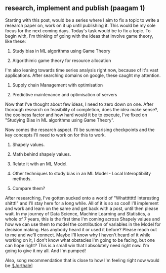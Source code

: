 ## research, implement and publish (paagam 1)

Starting with this post, would be a series where I aim to fix a topic to write a research paper on, work on it up until publishing it. 
This would be my sole focus for the next coming days. Today's task would be to fix a topic. 
To begin with, I'm thinking of going with the ideas that involve game theory, like these:

1. Study bias in ML algorithms using Game Theory 

2. Algorithimic game theory for resource allocation

I'm also leaning towards time series analysis right now, because of it's vast applications.
After searching domains on google, these caught my attention. 

1. Supply chain Management with optimisation

2. Predictive maintenance and optimisation of servers

Now that I've thought about few ideas, I need to zero down on one. After thorough research on feasibility of completion, does the idea make sense?, the coolness factor and how hard would it be to execute, 
I've fixed on "Studying Bias in ML algorithms using Game Theory".

Now comes the research aspect. I'll be summarising checkpoints and the key concepts I'll need to work on for this to work.

1. Shapely values. 

2. Math behind shapely values.

3. Relate it with an ML Model.

4. Other techniques to study bias in an ML Model - Local Interoptibility methods.

5. Compare them?

After researching, I've gotten sucked onto a world of "Whattttttt! Interesting shittt!" and I'll stay here for a long while. All of it is so so cool!
I'll implement and work and learn on the same and get back with a post, until then please wait. 
In my journey of Data Science, Machine Learning and Statistics, a whole of 7 years, this is the first time I'm coming across Shapely values and how we can use them to model the contribution of variables in the Model for decision making.
Has anybody heard it or used it before? Please reach out to me and we'll connect. Maybe I'll know why I haven't heard of it while working on it, I don't know what obstacles I'm going to be facing, but one can hope right? This is a small win that I absolutely need right now.
I'm going to give it my all. And I'm pumped!

Also, song recommendation that is close to how I'm feeling right now would be [![Jorthale]](https://www.youtube.com/watch?v=T61Sa9KD5jw)
